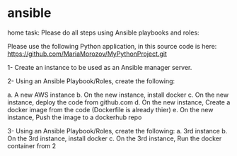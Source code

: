 # ansible
home task:
Please do all steps using Ansible playbooks and roles:


Please use the following Python application, in this source code is here: https://github.com/MariaMorozov/MyPythonProject.git

1- Create an instance to be used as an Ansible manager server.

2- Using an Ansible Playbook/Roles, create the following:

   a. A new AWS instance
   b. On the new instance, install docker
   c. On the new instance, deploy the code from github.com
   d. On the new instance, Create a docker image from the code (Dockerfile is already thier)
   e. On the new instance, Push the image to a dockerhub repo

3- Using an Ansible Playbook/Roles, create the following:
   a. 3rd instance
   b. On the 3rd instance, install docker
   c. On the 3rd instance, Run the docker container from 2 
